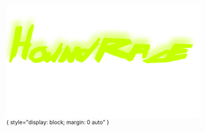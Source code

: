 ![HoundRace](https://github.com/stater-co/houndrace-contracts/blob/master/public/houndrace.png?raw=true){ style="display: block; margin: 0 auto" }
